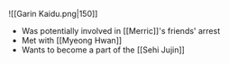 ![[Garin Kaidu.png|150]]

- Was potentially involved in [[Merric]]'s friends' arrest
- Met with [[Myeong Hwan]]
- Wants to become a part of the [[Sehi Jujin]]